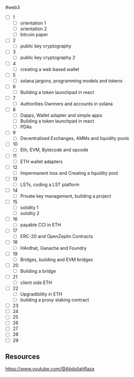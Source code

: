 #web3 

- [ ] 1
	- [ ] orientation 1
	- [ ] orientation 2
	- [ ] bitcoin paper
- [ ] 2
	- [ ] public key cryptography
- [ ] 3
	- [ ] public key cryptography 2
- [ ] 4
	- [ ] creating a web based wallet
- [ ] 5
	- [ ] solana jargons, programming models and tokens
- [ ] 6
	- [ ] Building a token launchpad in react
- [ ] 7
	- [ ] Authorities Ownners and accounts in solana
- [ ] 8
	- [ ] Dapps, Wallet adapter and simple apps
	- [ ]  Building a token launchpad in react
	- [ ] PDAs
- [ ] 9
	- [ ] Decentralized Exchanges, AMMs and liquidity pools
- [ ] 10
	- [ ] Eth, EVM, Bytecode and opcode
- [ ] 11
	- [ ] ETH wallet adapters
- [ ] 12
	- [ ] Impermanent loss and Creating a liquidity pool
- [ ] 13
	- [ ] LSTs, coding a LST platform
- [ ] 14
	- [ ] Private key management, building a project
- [ ] 15
	- [ ] solidity 1
	- [ ] solidity 2
- [ ] 16
	- [ ] payable CCI in ETH
- [ ] 17
	- [ ] ERC-20 and OpenZeplin Contracts 
- [ ] 18
	- [ ] HArdhat, Ganache and Foundry
- [ ] 19
	- [ ] Bridges, building and EVM bridges
- [ ] 20
	- [ ] Building a bridge 
- [ ] 21
	- [ ] client side ETH
- [ ] 22
	- [ ] Upgradibility in ETH
	- [ ] building a proxy staking contract
- [ ] 23
- [ ] 24
- [ ] 25
- [ ] 26
- [ ] 27
- [ ] 28
- [ ] 29

## Resources
https://www.youtube.com/@AbdullahRaza
